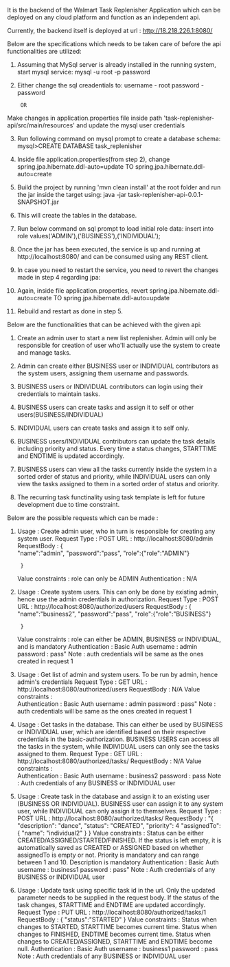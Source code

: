 It is the backend of the Walmart Task Replenisher Application which can be deployed on any cloud platform and function as an independent api.

Currently, the backend itself is deployed at url : http://18.218.226.1:8080/

Below are the specifications which needs to be taken care of before the api functionalities are utilized:

1. Assuming that MySql server is already installed in the running system, start mysql service:
	mysql -u root -p password

2. Either change the sql creadentials to:
	username - root
	password - password
		
		OR

  Make changes in application.properties file inside path 'task-replenisher-api/src/main/resources' and update the mysql user credentials

3. Run following command on mysql prompt to create a database schema:
	mysql>CREATE DATABASE task_replenisher

4. Inside file application.properties(from step 2), change
	spring.jpa.hibernate.ddl-auto=update
		TO
	spring.jpa.hibernate.ddl-auto=create

5. Build the project by running 'mvn clean install' at the root folder and run the jar inside the target using:
	java -jar task-replenisher-api-0.0.1-SNAPSHOT.jar

6. This will create the tables in the database.

7. Run below command on sql prompt to load initial role data:
	insert into role values('ADMIN'),('BUSINESS'),('INDIVIDUAL');

8. Once the jar has been executed, the service is up and running at http://localhost:8080/ and can be consumed using any REST client.

9. In case you need to restart the service, you need to revert the changes made in step 4 regarding jpa:

10. Again, inside file application.properties, revert
	spring.jpa.hibernate.ddl-auto=create
		TO
	spring.jpa.hibernate.ddl-auto=update

11. Rebuild and restart as done in step 5.


Below are the functionalities that can be achieved with the given api:

1. Create an admin user to start a new list replenisher. Admin will only be responsible for creation of user who'll actually use the system to create and manage tasks.

2. Admin can create either BUSINESS user or INDIVIDUAL contributors as the system users, assigning them username and passwords.

3. BUSINESS users or INDIVIDUAL contributors can login using their credentials to maintain tasks.

4. BUSINESS users can create tasks and assign it to self or other users(BUSINESS/INDIVIDUAL)

5. INDIVIDUAL users can create tasks and assign it to self only.

6. BUSINESS users/INDIVIDUAL contributors can update the task details including priority and status. Every time a status changes, STARTTIME and ENDTIME is updated accordingly.

7. BUSINESS users can view all the tasks currently inside the system in a sorted order of status and priority, while INDIVIDUAL users can only view the tasks assigned to them in a sorted order of status and oriority.

8. The recurring task functinality using task template is left for future development due to time constraint.

Below are the possible requests which can be made :

1. 
	Usage	:	Create admin user, who in turn is responsible for creating any system user.
	Request Type	:	POST
	URL	:	http://localhost:8080/admin
	RequestBody	:	{        
		"name":"admin",
		"password":"pass",
		"role":{"role":"ADMIN"}
		
		}
	Value constraints	:	role can only be ADMIN
	Authentication	:	N/A

2. 
	Usage	:	Create system users. This can only be done by existing admin, hence use the admin credentials in authorization.
	Request Type	:	POST
	URL	:	http://localhost:8080/authorized/users
	RequestBody	:	{
		"name":"business2",
		"password":"pass",
		"role":{"role":"BUSINESS"}
		
		}	
	Value constraints	:	role can either be ADMIN, BUSINESS or INDIVIDUAL, and is mandatory
	Authentication	:	Basic Auth
				username : admin
				password : pass"
	Note	:	auth credentials will be same as the ones created in request 1

3. 
	Usage	:	Get list of admin and system users. To be run by admin, hence admin's credentials
	Request Type	:	GET
	URL	:	http://localhost:8080/authorized/users
	RequestBody	:	N/A
	Value constraints	:	
	Authentication	:	Basic Auth
				username : admin
				password : pass"
	Note	:	auth credentials will be same as the ones created in request 1

4. 
	Usage	:	Get tasks in the database. This can either be used by BUSINESS or INDIVIDUAL user, which are identified based on their respective credentials in the basic-authorization.
			BUSINESS USERS can access all the tasks in the system, while INDIVIDUAL users can only see the tasks assigned to them.
	Request Type	:	GET
	URL	:	http://localhost:8080/authorized/tasks/
	RequestBody	:	N/A
	Value constraints	:	
	Authentication	:	Basic Auth
				username : business2
				password : pass
	Note	:	Auth credentials of any BUSINESS or INDIVIDUAL user

5. 
	Usage	:	Create task in the database and assign it to an existing user (BUSINESS OR INDIVIDUAL).
			BUSINESS user can assign it to any system user, while INDIVIDUAL can only assign it to themselves.
	Request Type	:	POST
	URL	:	http://localhost:8080/authorized/tasks/
	RequestBody	:	"{
		"description": "dance",
		"status": "CREATED",
		"priority": 4
		"assignedTo": {
		            "name": "individual2"
		        }
		}
	Value constraints	:	Status can be either CREATED/ASSIGNED/STARTED/FINISHED.
					If the status is left empty, it is automatically saved as CREATED or ASSIGNED based on whether assignedTo is empty or not.
					Priority is mandatory and can range between 1 and 10.
					Description is mandatory
	Authentication	:	Basic Auth
				username : business1
				password : pass"
	Note	:	Auth credentials of any BUSINESS or INDIVIDUAL user

6. 
	Usage	:	Update task using specific task id in the url.
			Only the updated parameter needs to be supplied in the request body.
			If the status of the task changes, STARTTIME and ENDTIME are updated accordingly.
	Request Type	:	PUT
	URL	:	http://localhost:8080/authorized/tasks/1
	RequestBody	:	{        "status":"STARTED"
			}
	Value constraints	:	Status when changes to STARTED, STARTTIME becomes current time.
					Status when changes to FINISHED, ENDTIME becomes current time.
					Status when changes to CREATED/ASSIGNED, STARTTIME and ENDTIME become null.
	Authentication	:	Basic Auth
				username : business1
				password : pass
	Note	:	Auth credentials of any BUSINESS or INDIVIDUAL user


